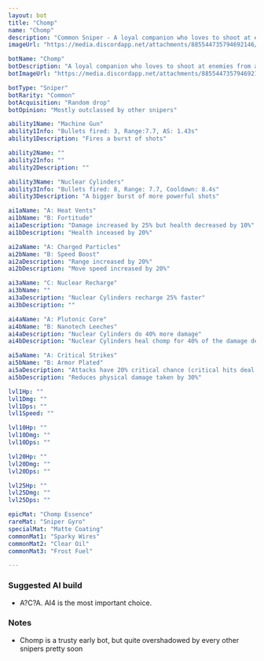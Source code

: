 ```yaml
---
layout: bot
title: "Chomp"
name: "Chomp"
description: "Common Sniper - A loyal companion who loves to shoot at enemies from a distance"
imageUrl: "https://media.discordapp.net/attachments/885544735794692146/885546877259513956/chomp.png"

botName: "Chomp"
botDescription: "A loyal companion who loves to shoot at enemies from a distance"
botImageUrl: "https://media.discordapp.net/attachments/885544735794692146/885546877259513956/chomp.png"

botType: "Sniper"
botRarity: "Common"
botAcquisition: "Random drop"
botOpinion: "Mostly outclassed by other snipers"

ability1Name: "Machine Gun"
ability1Info: "Bullets fired: 3, Range:7.7, AS: 1.43s"
ability1Description: "Fires a burst of shots"

ability2Name: ""
ability2Info: ""
ability2Description: ""

ability3Name: "Nuclear Cylinders"
ability3Info: "Bullets fired: 8, Range: 7.7, Cooldown: 8.4s"
ability3Description: "A bigger burst of more powerful shots"

ai1aName: "A: Heat Vents"
ai1bName: "B: Fortitude"
ai1aDescription: "Damage increased by 25% but health decreased by 10%"
ai1bDescription: "Health inceased by 20%"

ai2aName: "A: Charged Particles"
ai2bName: "B: Speed Boost" 
ai2aDescription: "Range increased by 20%"
ai2bDescription: "Move speed increased by 20%"

ai3aName: "C: Nuclear Recharge"
ai3bName: ""
ai3aDescription: "Nuclear Cylinders recharge 25% faster"
ai3bDescription: ""

ai4aName: "A: Plutonic Core"
ai4bName: "B: Nanotech Leeches"
ai4aDescription: "Nuclear Cylinders do 40% more damage"
ai4bDescription: "Nuclear Cylinders heal chomp for 40% of the damage dealt"

ai5aName: "A: Critical Strikes"
ai5bName: "B: Armor Plated"
ai5aDescription: "Attacks have 20% critical chance (critical hits deal double damage)"
ai5bDescription: "Reduces physical damage taken by 30%"

lvl1Hp: ""
lvl1Dmg: ""
lvl1Dps: ""
lvl1Speed: ""

lvl10Hp: ""
lvl10Dmg: ""
lvl10Dps: ""

lvl20Hp: ""
lvl20Dmg: ""
lvl20Dps: ""

lvl25Hp: ""
lvl25Dmg: ""
lvl25Dps: ""

epicMat: "Chomp Essence"
rareMat: "Sniper Gyro"
specialMat: "Matte Coating"
commonMat1: "Sparky Wires"
commonMat2: "Clear Oil"
commonMat3: "Frost Fuel"

---
```


### Suggested AI build

- A?C?A. AI4 is the most important choice.

### Notes

- Chomp is a trusty early bot, but quite overshadowed by every other snipers pretty soon 
